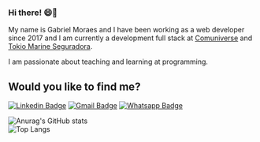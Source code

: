 ### Hi there! 😄👋

My name is Gabriel Moraes and I have been working as a web developer since 2017 and I am currently a development full stack at [Comuniverse](https://comuniverse.com.br) and [Tokio Marine Seguradora](https://www.tokiomarine.com.br/). 

I am passionate about teaching and learning at programming.

## Would you like to find me?
[![Linkedin Badge](https://img.shields.io/badge/-Gabriel%20Moraes-191622?logo=Linkedin&logoColor=FF79C6&link=https://www.linkedin.com/in/gmorae)](https://www.linkedin.com/in/gmorae)
[![Gmail Badge](https://img.shields.io/badge/-gmmartins06@gmail.com-191622?logo=Gmail&logoColor=FF79C6&link=mailto:gmmartins06@gmail.com)](mailto:gmmartins06@gmail.com)
[![Whatsapp Badge](https://img.shields.io/badge/-11%20994010204-191622?logo=Whatsapp&logoColor=FF79C6&link=http://wa.me/5511976858901)](https://wa.me/5511976858901)

![Anurag's GitHub stats](https://github-readme-stats.vercel.app/api?username=gmorae&show_icons=true&theme=omni)    
![Top Langs](https://github-readme-stats.vercel.app/api/top-langs/?username=gmorae&theme=omni&show_icons=true&count_private=true&langs_count=10&layout=compact)
